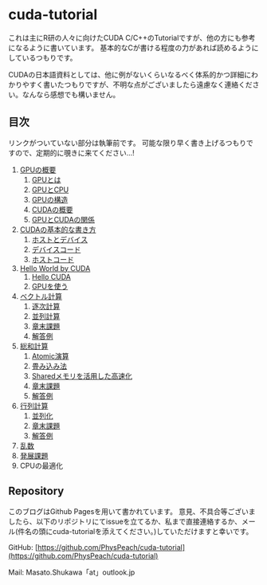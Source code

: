 # cuda-tutorial
これは主にR研の人々に向けたCUDA C/C++のTutorialですが、他の方にも参考になるように書いています。
基本的なCが書ける程度の力があれば読めるようにしているつもりです。

CUDAの日本語資料としては、他に例がないくらいなるべく体系的かつ詳細にわかりやすく書いたつもりですが、不明な点がございましたら遠慮なく連絡ください。なんなら感想でも構いません。

## 目次
リンクがついていない部分は執筆前です。
可能な限り早く書き上げるつもりですので、定期的に覗きに来てください...!

1. [GPUの概要](./1.0.md)
    1. [GPUとは](./1.1.md)
    1. [GPUとCPU](./1.2.md)
    1. [GPUの構造](./1.3.md)
    1. [CUDAの概要](./1.4.md)
    1. [GPUとCUDAの関係](./1.5.md)
1. [CUDAの基本的な書き方](./2.0.md)
    1. [ホストとデバイス](./2.1.md)
    1. [デバイスコード](./2.2.md)
    1. [ホストコード](./2.3.md)
1. [Hello World by CUDA](./3.0.md)
    1. [Hello CUDA](./3.1.md)
    1. [GPUを使う](./3.2.md)
1. [ベクトル計算](./4.0.md)
    1. [逐次計算](./4.1.md)
    1. [並列計算](./4.2.md)
    1. [章末課題](./4.3.md)
    1. [解答例](./4.4.md)
1. [総和計算](./5.0.md)
    1. [Atomic演算](./5.1.md)
    1. [畳み込み法](./5.2.md)
    1. [Sharedメモリを活用した高速化](./5.3.md)
    1. [章末課題](./5.4.md)
    1. [解答例](./5.5.md)
1. [行列計算](./6.0.md)
    1. [並列化](./6.1.md)
    1. [章末課題](./6.2.md)
    1. [解答例](./6.3.md)
1. [乱数](./7.0.md)
1. [発展課題](8.0.md)
1. CPUの最適化

## Repository
このブログはGithub Pagesを用いて書かれています。
意見、不具合等ございましたら、以下のリポジトリにてissueを立てるか、私まで直接連絡するか、メール(件名の頭にcuda-tutorialを添えてください。)していただけますと幸いです。

GitHub: [https://github.com/PhysPeach/cuda-tutorial](https://github.com/PhysPeach/cuda-tutorial)

Mail: Masato.Shukawa「at」outlook.jp